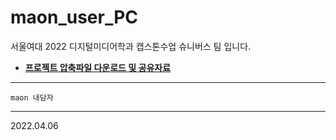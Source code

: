 # maon_user_PC
서울여대 2022 디지털미디어학과 캡스톤수업 슈니버스 팀 입니다.


* __[프로젝트 압축파일 다운로드 및 공유자료](https://drive.google.com/drive/folders/1hwKHY7TAKy1rX2O48Xn41Xy_zrT9-QzN?usp=sharing)__

---

```
maon 내담자
```
---
2022.04.06
